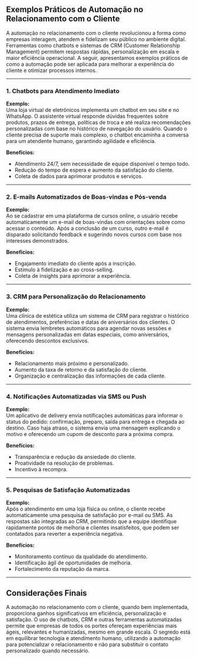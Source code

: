 
## Exemplos Práticos de Automação no Relacionamento com o Cliente

A automação no relacionamento com o cliente revolucionou a forma como empresas interagem, atendem e fidelizam seu público no ambiente digital. Ferramentas como chatbots e sistemas de CRM (Customer Relationship Management) permitem respostas rápidas, personalização em escala e maior eficiência operacional. A seguir, apresentamos exemplos práticos de como a automação pode ser aplicada para melhorar a experiência do cliente e otimizar processos internos.

---

### 1. Chatbots para Atendimento Imediato

**Exemplo:**  
Uma loja virtual de eletrônicos implementa um chatbot em seu site e no WhatsApp. O assistente virtual responde dúvidas frequentes sobre produtos, prazos de entrega, políticas de troca e até realiza recomendações personalizadas com base no histórico de navegação do usuário. Quando o cliente precisa de suporte mais complexo, o chatbot encaminha a conversa para um atendente humano, garantindo agilidade e eficiência.

**Benefícios:**
- Atendimento 24/7, sem necessidade de equipe disponível o tempo todo.
- Redução do tempo de espera e aumento da satisfação do cliente.
- Coleta de dados para aprimorar produtos e serviços.

---

### 2. E-mails Automatizados de Boas-vindas e Pós-venda

**Exemplo:**  
Ao se cadastrar em uma plataforma de cursos online, o usuário recebe automaticamente um e-mail de boas-vindas com orientações sobre como acessar o conteúdo. Após a conclusão de um curso, outro e-mail é disparado solicitando feedback e sugerindo novos cursos com base nos interesses demonstrados.

**Benefícios:**
- Engajamento imediato do cliente após a inscrição.
- Estímulo à fidelização e ao cross-selling.
- Coleta de insights para aprimorar a experiência.

---

### 3. CRM para Personalização do Relacionamento

**Exemplo:**  
Uma clínica de estética utiliza um sistema de CRM para registrar o histórico de atendimentos, preferências e datas de aniversários dos clientes. O sistema envia lembretes automáticos para agendar novas sessões e mensagens personalizadas em datas especiais, como aniversários, oferecendo descontos exclusivos.

**Benefícios:**
- Relacionamento mais próximo e personalizado.
- Aumento da taxa de retorno e da satisfação do cliente.
- Organização e centralização das informações de cada cliente.

---

### 4. Notificações Automatizadas via SMS ou Push

**Exemplo:**  
Um aplicativo de delivery envia notificações automáticas para informar o status do pedido: confirmação, preparo, saída para entrega e chegada ao destino. Caso haja atraso, o sistema envia uma mensagem explicando o motivo e oferecendo um cupom de desconto para a próxima compra.

**Benefícios:**
- Transparência e redução da ansiedade do cliente.
- Proatividade na resolução de problemas.
- Incentivo à recompra.

---

### 5. Pesquisas de Satisfação Automatizadas

**Exemplo:**  
Após o atendimento em uma loja física ou online, o cliente recebe automaticamente uma pesquisa de satisfação por e-mail ou SMS. As respostas são integradas ao CRM, permitindo que a equipe identifique rapidamente pontos de melhoria e clientes insatisfeitos, que podem ser contatados para reverter a experiência negativa.

**Benefícios:**
- Monitoramento contínuo da qualidade do atendimento.
- Identificação ágil de oportunidades de melhoria.
- Fortalecimento da reputação da marca.

---

## Considerações Finais

A automação no relacionamento com o cliente, quando bem implementada, proporciona ganhos significativos em eficiência, personalização e satisfação. O uso de chatbots, CRM e outras ferramentas automatizadas permite que empresas de todos os portes ofereçam experiências mais ágeis, relevantes e humanizadas, mesmo em grande escala. O segredo está em equilibrar tecnologia e atendimento humano, utilizando a automação para potencializar o relacionamento e não para substituir o contato personalizado quando necessário.
```
